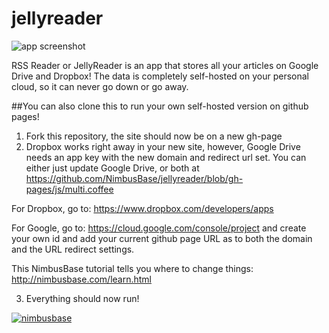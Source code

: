 jellyreader
===========

![app screenshot](http://jellyreader.com/app_screenshot.png)

RSS Reader or JellyReader is an app that stores all your articles on Google Drive and Dropbox! The data is completely self-hosted on your personal cloud, so it can never go down or go away.

##You can also clone this to run your own self-hosted version on github pages!

1. Fork this repository, the site should now be on a new gh-page
2. Dropbox works right away in your new site, however, Google Drive needs an app key with the new domain and redirect url set. You can either just update Google Drive, or both at https://github.com/NimbusBase/jellyreader/blob/gh-pages/js/multi.coffee

  For Dropbox, go to: https://www.dropbox.com/developers/apps

  For Google, go to: https://cloud.google.com/console/project and create your own id and add your current github page URL as to both the domain and the URL redirect settings.

  This NimbusBase tutorial tells you where to change things: http://nimbusbase.com/learn.html

3. Everything should now run!

[![nimbusbase](http://jellyreader.com/badge.png)](http://nimbusbase.com/)
